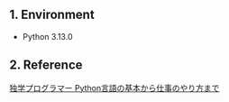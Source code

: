 ## 1. Environment

- Python 3.13.0

## 2. Reference

[独学プログラマー Python言語の基本から仕事のやり方まで](https://bookmeter.com/books/12669037)
